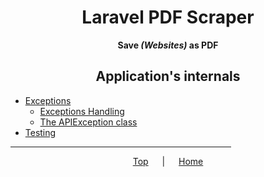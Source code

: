 <span align="center">

<h1 id="top">Laravel PDF Scraper</h1>

**Save *(Websites)* as PDF**

<h2>Application's internals</h2>

</span>

- [Exceptions](./exceptions.md)
  - [Exceptions Handling](./exceptions.md#exceptions-handling)
  - [The APIException class](./exceptions.md#the-apiexception-class)
- [Testing](./testing.md)

<span align="center">

<hr width="70%">

[Top](#top)
&emsp; | &emsp;
[Home](../README.md)

</span>
